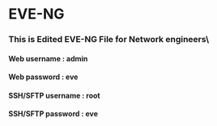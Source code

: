 # EVE-NG
### This is Edited EVE-NG File for Network engineers\
#### Web username : admin
#### Web password : eve

#### SSH/SFTP username : root
#### SSH/SFTP password : eve

